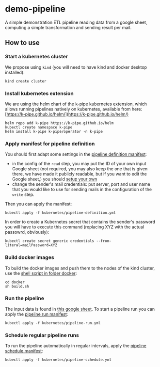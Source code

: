 # demo-pipeline

A simple demonstration ETL pipeline reading data from a google sheet, 
computing a simple transformation and sending result per mail.

## How to use

### Start a kubernetes cluster

We propose using `kind` (you will need to have kind and docker desktop installed):

```
kind create cluster
```

### Install kubernetes extension 

We are using the helm chart of the k-pipe kubernetes extension, which allows running pipelines
natively on kubernetes, available from here: [https://k-pipe.github.io/helm/](https://k-pipe.github.io/helm/)

```
helm repo add k-pipe https://k-pipe.github.io/helm
kubectl create namespace k-pipe
helm install k-pipe k-pipe/operator -n k-pipe
```

### Apply manifest for pipeline definition

You should first adapt some settings in the [pipeline definition manifest](kubernetes/pipeline-definition.yml):
 * in the config of the `read` step, you may put the ID of your own input Google sheet (not required, you may also 
   keep the one that is given there, we have made it publicly readable, but if you want to edit the Google sheet,)
   you should [setup your own](https://workspace.google.com/products/sheets/)
 * change the sender's mail credentials: put server, port and user name that you would like to use for sending mails
   in the configuration of the `write` step.

Then you can apply the manifest:

```
kubectl apply -f kubernetes/pipeline-definition.yml
```

In order to create a Kubernetes secret that contains the sender's password you will have to execute 
this command (replacing XYZ with the actual passowrd, obviously):

```
kubectl create secret generic credentials --from-literal=mailPassword=XYZ
```

### Build docker images

To build the docker images and push them to the nodes of the kind cluster, use 
the [shell script in folder docker](docker/build.sh):

```
cd docker
sh build.sh
```

### Run the pipeline

The input data is found in [this google sheet](https://docs.google.com/spreadsheets/d/1MYBHYEeexCpQ7mOyRGsuSKN3ExpPOn20ylJlj5b0Eng/).
To start a pipeline run you can apply the [pipeline run manifest](kubernetes/pipeline-run.yml):

```
kubectl apply -f kubernetes/pipeline-run.yml
```


### Schedule regular pipeline runs

To run the pipeline automatically in regular intervals, apply the [pipeline schedule manifest](kubernetes/pipeline-schedule.yml):

```
kubectl apply -f kubernetes/pipeline-schedule.yml
```


